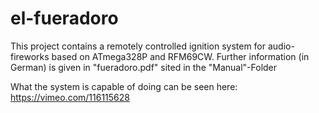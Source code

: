 # el-fueradoro

This project contains a remotely controlled ignition system for audio-fireworks based on ATmega328P and RFM69CW.
Further information (in German) is given in "fueradoro.pdf" sited in the "Manual"-Folder

What the system is capable of doing can be seen here: https://vimeo.com/116115628
